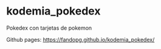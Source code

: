 # kodemia_pokedex
Pokedex con tarjetas de pokemon

Github pages:
https://fandopg.github.io/kodemia_pokedex/

